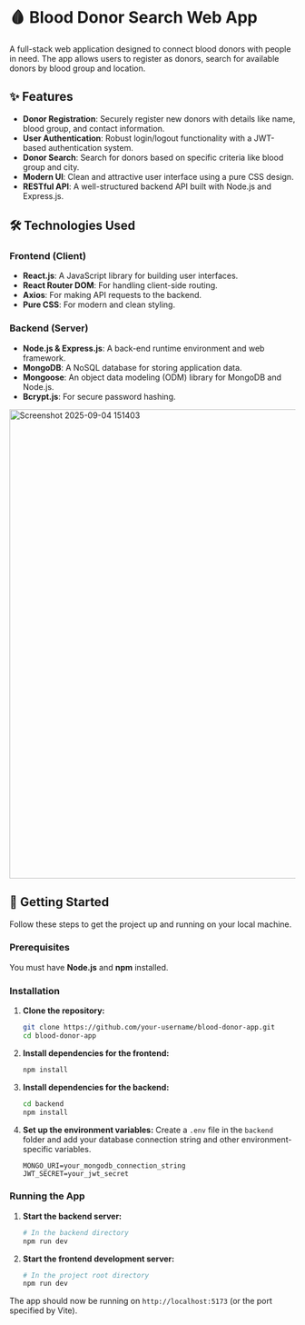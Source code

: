 # 🩸 Blood Donor Search Web App

A full-stack web application designed to connect blood donors with people in need. The app allows users to register as donors, search for available donors by blood group and location.

## ✨ Features

  * **Donor Registration**: Securely register new donors with details like name, blood group, and contact information.
  * **User Authentication**: Robust login/logout functionality with a JWT-based authentication system.
  * **Donor Search**: Search for donors based on specific criteria like blood group and city.
  * **Modern UI**: Clean and attractive user interface using a pure CSS design.
  * **RESTful API**: A well-structured backend API built with Node.js and Express.js.

## 🛠️ Technologies Used

### Frontend (Client)

  * **React.js**: A JavaScript library for building user interfaces.
  * **React Router DOM**: For handling client-side routing.
  * **Axios**: For making API requests to the backend.
  * **Pure CSS**: For modern and clean styling.

### Backend (Server)

  * **Node.js & Express.js**: A back-end runtime environment and web framework.
  * **MongoDB**: A NoSQL database for storing application data.
  * **Mongoose**: An object data modeling (ODM) library for MongoDB and Node.js.
  * **Bcrypt.js**: For secure password hashing.

<img width="1841" height="826" alt="Screenshot 2025-09-04 151403" src="https://github.com/user-attachments/assets/03c45c98-ad69-491a-8e16-6a62d9771fbf" />


## 🚀 Getting Started

Follow these steps to get the project up and running on your local machine.

### Prerequisites

You must have **Node.js** and **npm** installed.

### Installation

1.  **Clone the repository:**

    ```bash
    git clone https://github.com/your-username/blood-donor-app.git
    cd blood-donor-app
    ```

2.  **Install dependencies for the frontend:**

    ```bash
    npm install
    ```

3.  **Install dependencies for the backend:**

    ```bash
    cd backend
    npm install
    ```

4.  **Set up the environment variables:**
    Create a `.env` file in the `backend` folder and add your database connection string and other environment-specific variables.

    ```
    MONGO_URI=your_mongodb_connection_string
    JWT_SECRET=your_jwt_secret
    ```

### Running the App

1.  **Start the backend server:**

    ```bash
    # In the backend directory
    npm run dev
    ```

2.  **Start the frontend development server:**

    ```bash
    # In the project root directory
    npm run dev
    ```

The app should now be running on `http://localhost:5173` (or the port specified by Vite).
